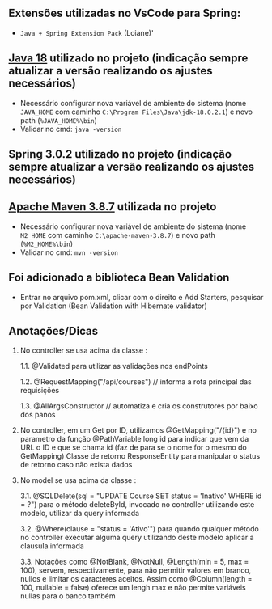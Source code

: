 ## Extensões utilizadas no VsCode para Spring:

- `Java + Spring Extension Pack` (Loiane)'

## [Java 18](https://www.oracle.com/java/technologies/javase/jdk18-archive-downloads.html) utilizado no projeto (indicação sempre atualizar a versão realizando os ajustes necessários)

- Necessário configurar nova variável de ambiente do sistema (nome `JAVA_HOME` com caminho `C:\Program Files\Java\jdk-18.0.2.1`) e novo path (`%JAVA_HOME%\bin`)
- Validar no cmd: `java -version`

## Spring 3.0.2 utilizado no projeto (indicação sempre atualizar a versão realizando os ajustes necessários)

## [Apache Maven 3.8.7](https://maven.apache.org/download.cgi) utilizada no projeto

- Necessário configurar nova variável de ambiente do sistema (nome `M2_HOME` com caminho `C:\apache-maven-3.8.7`) e novo path (`%M2_HOME%\bin`)
- Validar no cmd: `mvn -version`

## Foi adicionado a biblioteca Bean Validation

- Entrar no arquivo pom.xml, clicar com o direito e Add Starters, pesquisar por Validation (Bean Validation with Hibernate validator)

## Anotações/Dicas

1. No controller se usa acima da classe :
   
   1.1. @Validated para utilizar as validações nos endPoints
   
   1.2. @RequestMapping("/api/courses") // informa a rota principal das requisições
   
   1.3. @AllArgsConstructor // automatiza e cria os construtores por baixo dos panos

2. No controller, em um Get por ID, utilizamos @GetMapping("/{id}") e no parametro da função @PathVariable long id para indicar que vem da URL o ID e que se chama id (faz de para se o nome for o mesmo do GetMapping)
   Classe de retorno ResponseEntity<Course> para manipular o status de retorno caso não exista dados
   
3. No model se usa acima da classe :
   
   3.1. @SQLDelete(sql = "UPDATE Course SET status = 'Inativo' WHERE id = ?") para o método deleteById, invocado no controller utilizando este modelo, utilizar da query informada
   
   3.2. @Where(clause = "status = 'Ativo'") para quando qualquer método no controller executar alguma query utilizando deste modelo aplicar a clausula informada
   
   3.3. Notações como @NotBlank, @NotNull, @Length(min = 5, max = 100), servem, respectivamente, para não permitir valores em branco, nullos e limitar os caracteres aceitos. Assim como @Column(length = 100, nullable = false) oferece um lengh max e não permite variáveis nullas para o banco também
